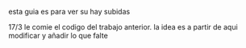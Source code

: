 esta guia es para ver su hay subidas

17/3  le comie el codigo del trabajo anterior. la idea es a partir de aqui modificar y añadir lo que falte